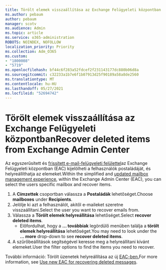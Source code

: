 ```yaml
---
title: Törölt elemek visszaállítása az Exchange Felügyeleti központban
ms.author: pebaum
author: pebaum
manager: scotv
ms.audience: Admin
ms.topic: article
ms.service: o365-administration
ROBOTS: NOINDEX, NOFOLLOW
localization_priority: Priority
ms.collection: Adm_O365
ms.custom:
- "1800008"
- "5719"
ms.openlocfilehash: bf44c6f283a52fdcef2f231143177dc880b06d8a
ms.sourcegitcommit: c32233a1b7e6f1b07913d25f90189a58a8de2560
ms.translationtype: MT
ms.contentlocale: hu-HU
ms.lasthandoff: 05/27/2021
ms.locfileid: "52694742"
---
```

# <a name="recover-deleted-items-from-exchange-admin-center"></a><span data-ttu-id="e9627-102">Törölt elemek visszaállítása az Exchange Felügyeleti központban</span><span class="sxs-lookup"><span data-stu-id="e9627-102">Recover deleted items from Exchange Admin Center</span></span>

<span data-ttu-id="e9627-103">Az egyszerűsített és [frissített e-mail-felügyeleti felülettel](https://admin.exchange.microsoft.com/#/mailboxes)az Exchange Felügyeleti központban (EAC) kijelölheti a felhasználók postaládáját, és helyreállíthatja az elemeket.</span><span class="sxs-lookup"><span data-stu-id="e9627-103">Within the simplified and [updated mailbox management experience](https://admin.exchange.microsoft.com/#/mailboxes), within the Exchange Admin Center (EAC), you can select the users specific mailbox and recover items.</span></span>

1. <span data-ttu-id="e9627-104">A **Címzettek** csoportban válassza a **Postaládák** lehetőséget.</span><span class="sxs-lookup"><span data-stu-id="e9627-104">Choose **mailboxes** under **Recipients**.</span></span>
2. <span data-ttu-id="e9627-105">Jelölje ki azt a felhasználót, akitől e-maileket szeretne visszaállítani.</span><span class="sxs-lookup"><span data-stu-id="e9627-105">Select the user you want to recover emails from.</span></span>
3. <span data-ttu-id="e9627-106">Válassza a **Törölt elemek helyreállítása** lehetőséget.</span><span class="sxs-lookup"><span data-stu-id="e9627-106">Select **recover deleted items**.</span></span>
    - <span data-ttu-id="e9627-107">Előfordulhat, hogy a **... továbbiak** legördülő menüben találja a **törölt elemek helyreállítása** lehetőséget.</span><span class="sxs-lookup"><span data-stu-id="e9627-107">You may need to look under the **… more** drop-down to see **recover deleted items**.</span></span>
4. <span data-ttu-id="e9627-108">A szűrőbeállítások segítségével keresse meg a helyreállítani kívánt elemeket.</span><span class="sxs-lookup"><span data-stu-id="e9627-108">User the filter options to find the items you need to recover.</span></span>

<span data-ttu-id="e9627-109">További információ: Törölt üzenetek helyreállítása az új [EAC-ben.](/exchange/recipients-in-exchange-online/manage-user-mailboxes/recover-deleted-messages#use-new-eac-for-recovering-deleted-messages)</span><span class="sxs-lookup"><span data-stu-id="e9627-109">For more information, see [Use new EAC for recovering deleted messages](/exchange/recipients-in-exchange-online/manage-user-mailboxes/recover-deleted-messages#use-new-eac-for-recovering-deleted-messages).</span></span>
